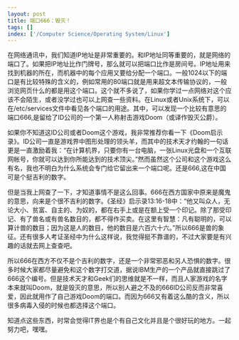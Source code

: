 ```yaml
---
layout: post
title: 端口666：毁灭！
tags: []
index: ['/Computer Science/Operating System/Linux']
---
```


在网络通讯中，我们知道IP地址是非常重要的。和IP地址同等重要的，就是网络的端口了。如果把IP地址比作门牌号，那么就可以把端口比作是房间号。IP地址用来找到机器的所在，而机器中的每个应用又要给分配一个端口。一般1024以下的端口是有比较特殊的含义的，例如常用的80端口就是用来超文本传输协议的，一般浏览网页什么的都是用这个端口。这个就不多说了，如果你学过一点网络对这个应该不会陌生，或者没学过也可以上网查一些资料。在Linux或者Unix系统下，可以在/etc/services文件中看见各个端口的用途。其中，可以发现一个比较有意思的端口666,是留给了ID公司的一个第一人称射击游戏Doom（或译作毁灭公爵）。

如果你不知道这ID公司或者Doom这个游戏，我非常推荐你看一下《Doom启示录》。ID公司一直是游戏界中图形处理的领头羊，而其中的技术天才约翰的一句话更是一直激励着我：“在计算机界，只要你有一台电脑，一张Linux光盘和一个互联网帐号，你就可以达到你所能达到的技术顶尖。”然而虽然这个公司和这个游戏这么有名，我也不明白为什么系统会专门给它留出来一个端口呢。还是666,这在中国可是个挺吉利的数字。

但是当我上网查了一下，才知道事情不是这么回事。666在西方国家中原来是魔鬼的意思，向来是个很不吉利的数字。《圣经》启示录13:16-18中：“他又叫众人，无论大小、贫富、自主的、为奴的，都在右手上或是在额上受一个印记。除了那受印记、有了兽名或有兽名数目的，都不得作买卖。在这里有智慧：凡有聪明的，可以算计兽的数目；因为这是人的数目，他的数目是六百六十六。”所以666是兽的象征。还有很多人考证圣经中为什么这样说，我觉得挺不靠谱的，不过大家要是有兴趣的话就去网上查查吧。

所以666在西方不仅不是个吉利的数字，还是一个非常邪恶和另人恐惧的数字。很多时候大家都尽量避免和这个数字打交道，据说IBM生产的一个产品就直接跳过了666这个编号。但是技术天才和Geek们的思维就是不一样，而且人家游戏的名字本来就叫Doom，就是毁灭的意思，所以别人避之不及的666ID公司反而非常喜爱，因此就用作了自己游戏Doom的端口。而因为666又有着这么酷的含义，所以很多病毒入侵的时候也都选择这个端口。

知道点这些东西，时常会觉得IT界也是个有自己文化并且是个很好玩的地方。一起努力吧，嘿嘿。
